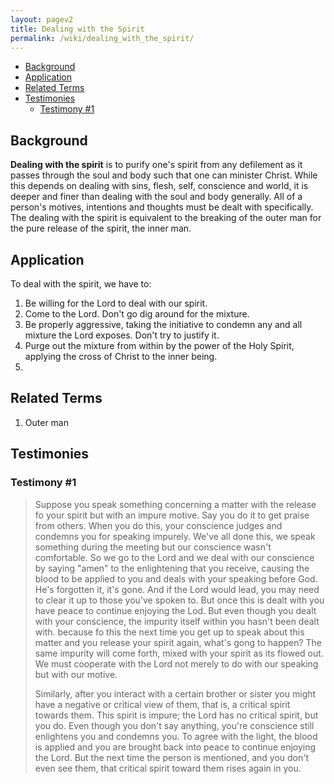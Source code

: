 ```yaml
---
layout: pagev2
title: Dealing with the Spirit
permalink: /wiki/dealing_with_the_spirit/
---
```

- [Background](#background)
- [Application](#application)
- [Related Terms](#related-terms)
- [Testimonies](#testimonies)
  - [Testimony #1](#testimony-1)

## Background

**Dealing with the spirit** is to purify one's spirit from any defilement as it passes through the soul and body such that one can minister Christ. While this depends on dealing with sins, flesh, self, conscience and world, it is deeper and finer than dealing with the soul and body generally. All of a person's motives, intentions and thoughts must be dealt with specifically. The dealing with the spirit is equivalent to the breaking of the outer man for the pure release of the spirit, the inner man.

## Application

To deal with the spirit, we have to:

1. Be willing for the Lord to deal with our spirit. 
2. Come to the Lord. Don't go dig around for the mixture.
3. Be properly aggressive, taking the initiative to condemn any and all mixture the Lord exposes. Don't try to justify it.
4. Purge out the mixture from within by the power of the Holy Spirit, applying the cross of Christ to the inner being.
5. 
## Related Terms

1. Outer man

## Testimonies

### Testimony #1

>Suppose you speak something concerning a matter with the release fo your spirit but with an impure motive. Say you do it to get praise from others. When you do this, your conscience judges and condemns you for speaking impurely. We've all done this, we speak something during the meeting but our conscience wasn't comfortable. So we go to the Lord and we deal with our conscience by saying "amen" to the enlightening that you receive, causing the blood to be applied to you and deals with your speaking before God. He's forgotten it, it's gone. And if the Lord would lead, you may need to clear it up to those you've spoken to. But once this is dealt with you have peace to continue enjoying the Lod. But even though you dealt with your conscience, the impurity itself within you hasn't been dealt with. because fo this the next time you get up to speak about this matter and you release your spirit again, what's gong to happen? The same impurity will come forth, mixed with your spirit as its flowed out. We must cooperate with the Lord not merely to do with our speaking but with our motive.
>
>Similarly, after you interact with a certain brother or sister you might have a negative or critical view of them, that is, a critical spirit towards them. This spirit is impure; the Lord has no critical spirit, but you do. Even though you don't say anything, you're conscience still enlightens you and condemns you. To agree with the light, the blood is applied and you are brought back into peace to continue enjoying the Lord. But the next time the person is mentioned, and you don't even see them, that critical spirit toward them rises again in you. 